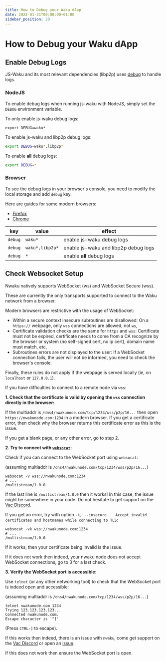 ```yaml
---
title: How to Debug your Waku dApp
date: 2022-01-31T00:00:00+01:00
sidebar_position: 20
---
```


# How to Debug your Waku dApp

## Enable Debug Logs

JS-Waku and its most relevant dependencies (libp2p) uses [debug](https://www.npmjs.com/package/debug) to handle logs.

### NodeJS

To enable debug logs when running js-waku with NodeJS, simply set the `DEBUG` environment variable.

To only enable js-waku debug logs:

```shell
export DEBUG=waku*
```

To enable js-waku and libp2p debug logs:

```sh
export DEBUG=waku*,libp2p*
```

To enable **all** debug logs:

```sh
export DEBUG=*
```

### Browser

To see the debug logs in your browser's console, you need to modify the local storage and add `debug` key.

Here are guides for some modern browsers:

- [Firefox](https://developer.mozilla.org/en-US/docs/Tools/Storage_Inspector/Local_Storage_Session_Storage)
- [Chrome](https://developer.chrome.com/docs/devtools/storage/localstorage/)

| key     | value           | effect                               |
| ------- | --------------- | ------------------------------------ |
| `debug` | `waku*`         | enable js-waku debug logs            |
| `debug` | `waku*,libp2p*` | enable js-waku and libp2p debug logs |
| `debug` | `*`             | enable **all** debug logs            |

## Check Websocket Setup

Nwaku natively supports WebSocket (ws) and WebSocket Secure (wss).

These are currently the only transports supported to connect to the Waku network from a browser.

Modern browsers are restrictive with the usage of WebSocket:

- Within a secure context insecure subroutines are disallowed:
  On a `https://` webpage, only `wss` connections are allowed, not `ws`,
- Certificate validation checks are the same for `https` and `wss`:
  Certificate must not be expired,
  certificate needs to come from a CA recognize by the browser or system (no self-signed cert, no ip cert),
  domain name must match, etc,
- Subroutines errors are not displayed to the user:
  If a WebSocket connection fails, the user will not be informed, you need to check the browser's console.

Finally, these rules do not apply if the webpage is served locally (ie, on `localhost` or `127.0.0.1`).

If you have difficulties to connect to a remote node via `wss`:

**1. Check that the certificate is valid by opening the `wss` connection directly in the browser:**

If the multiaddr is `/dns4/nwakunode.com/tcp/1234/wss/p2p/16...` then open `https://nwakunode.com:1234` in a modern browser.
If you get a certificate error, then check why the browser returns this certificate error as this is the issue.

If you get a blank page, or any other error, go to step 2.

**2. Try to connect with [`websocat`](https://github.com/vi/websocat):**

Check if you can connect to the WebSocket port using `websocat`:

(assuming multiaddr is `/dns4/nwakunode.com/tcp/1234/wss/p2p/16...`)

```shell
websocat -v wss://nwakunode.com:1234
# ...
/multistream/1.0.0
```

If the last line is `/multistream/1.0.0` then it works! In this case, the issue might be somewhere in your code.
Do not hesitate to get support on the [Vac Discord](https://discord.gg/9DgykdmpZ6).

If you get an error, try with option `-k, --insecure    Accept invalid certificates and hostnames while connecting to TLS`:

```shell
websocat -vk wss://nwakunode.com:1234
# ...
/multistream/1.0.0
```

If it works, then your certificate being invalid is the issue.

If it does not work then indeed, your nwaku node does not accept WebSocket connections, go to 3 for a last check.

**3. Verify the WebSocket port is accessible:**

Use `telnet` (or any other networking tool) to check that the WebSocket port is indeed open and accessible:

(assuming multiaddr is `/dns4/nwakunode.com/tcp/1234/wss/p2p/16...`)

```shell
telnet nwakunode.com 1234
Trying 123.123.123.123...
Connected nwakunode.com.
Escape character is '^]'
```

(Press `CTRL-]` to escape).

If this works then indeed, there is an issue with `nwaku`, come get support on the [Vac Discord](https://discord.gg/9DgykdmpZ6) or open an [issue](https://github.com/status-im/nwaku/issues/new).

If this does not work then ensure the WebSocket port is open.

